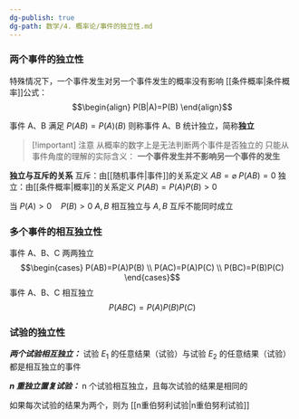 ```yaml
---
dg-publish: true
dg-path: 数学/4. 概率论/事件的独立性.md
---
```

### 两个事件的独立性
特殊情况下，一个事件发生对另一个事件发生的概率没有影响
[[条件概率\|条件概率]]公式：
$$\begin{align}
P(B|A)=P(B)
\end{align}$$

事件 A、B 满足 $P(AB)=P(A)(B)$
则称事件 A、B 统计独立，简称**独立**


>[!important] 注意
>从概率的数字上是无法判断两个事件是否独立的
>只能从事件角度的理解的实际含义：
>**一个事件发生并不影响另一个事件的发生**


**独立与互斥的关系**
互斥：由[[随机事件\|事件]]的关系定义
	$AB=\varnothing$    $P(AB)=0$
独立：由[[条件概率\|概率]]的关系定义
	$P(AB)=P(A)P(B)>0$

当 $P(A)>0\quad P(B)>0$
$A,B$ 相互独立与 $A,B$ 互斥不能同时成立

### 多个事件的相互独立性
事件 A、B、C 两两独立
$$\begin{cases}
P(AB)=P(A)P(B) \\
P(AC)=P(A)P(C) \\
P(BC)=P(B)P(C)
\end{cases}$$
事件 A、B、C 相互独立
$$P(ABC)=P(A)P(B)P(C)$$

### 试验的独立性

***两个试验相互独立：***
试验 $E_{1}$ 的任意结果（试验）与试验 $E_{2}$ 的任意结果（试验）都是相互独立的事件

***n 重独立置复试验：***
n 个试验相互独立，且每次试验的结果是相同的

如果每次试验的结果为两个，则为 [[n重伯努利试验\|n重伯努利试验]]

